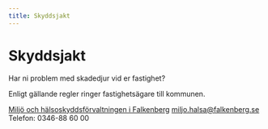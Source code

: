 ```yaml
---
title: Skyddsjakt 
---
```

<h1>Skyddsjakt</h1>
Har ni problem med skadedjur vid er fastighet?

Enligt gällande regler ringer fastighetsägare till kommunen.

[Miljö och hälsoskyddsförvaltningen i Falkenberg](https://kommun.falkenberg.se/kommun/kommunensorganisation/forvaltningar/miljoochhalsoskyddsforvaltningen)
miljo.halsa@falkenberg.se
Telefon: 0346-88 60 00